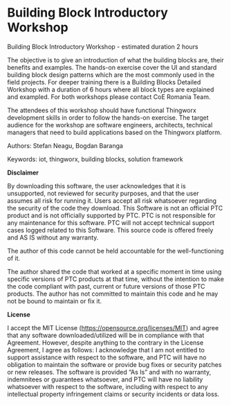 # Building Block Introductory Workshop
Building Block Introductory Workshop - estimated duration 2 hours

The objective is to give an introduction of what the building blocks are, their benefits and examples. 
The hands-on exercise cover the UI and standard building block design patterns which are the most commonly used in the field projects. 
For deeper training there is a Building Blocks Detailed Workshop with a duration of 6 hours where all block types are explained and exampled. 
For both workshops please contact CoE Romania Team. 

The attendees of this workshop should have functional Thingworx development skills in order to follow the hands-on exercise.
The target audience for the workshop are software engineers, architects, technical managers that need to build applications based on the Thingworx platform. 

Authors: Stefan Neagu, Bogdan Baranga

Keywords: iot, thingworx, building blocks, solution framework

**Disclaimer**

By downloading this software, the user acknowledges that it is unsupported, not reviewed for security purposes, and that the user assumes all risk for running it.
Users accept all risk whatsoever regarding the security of the code they download.
This Software is not an official PTC product and is not officially supported by PTC.
PTC is not responsible for any maintenance for this software.
PTC will not accept technical support cases logged related to this Software.
This source code is offered freely and AS IS without any warranty.

The author of this code cannot be held accountable for the well-functioning of it.

The author shared the code that worked at a specific moment in time using specific versions of PTC products at that time, without the intention to make the code compliant with past, current or future versions of those PTC products.
The author has not committed to maintain this code and he may not be bound to maintain or fix it.

**License**

I accept the MIT License (https://opensource.org/licenses/MIT) and agree that any software downloaded/utilized will be in compliance with that Agreement. However, despite anything to the contrary in the License Agreement, I agree as follows:
I acknowledge that I am not entitled to support assistance with respect to the software, and PTC will have no obligation to maintain the software or provide bug fixes or security patches or new releases.
The software is provided “As Is” and with no warranty, indemnitees or guarantees whatsoever, and PTC will have no liability whatsoever with respect to the software, including with respect to any intellectual property infringement claims or security incidents or data loss.
